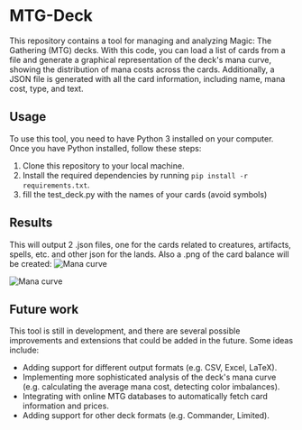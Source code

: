 # MTG-Deck
This repository contains a tool for managing and analyzing Magic: The Gathering (MTG) decks. 
With this code, you can load a list of cards from a file and generate a graphical representation of the deck's mana curve, showing the distribution of mana costs across the cards. Additionally, a JSON file is generated with all the card information, including name, mana cost, type, and text.

## Usage

To use this tool, you need to have Python 3 installed on your computer. Once you have Python installed, follow these steps:

1. Clone this repository to your local machine.
2. Install the required dependencies by running `pip install -r requirements.txt`.
3. fill the test_deck.py with the names of your cards (avoid symbols)

## Results

This will output 2 .json files, one for the cards related to creatures, artifacts, spells, etc. and other json for the lands.
Also a .png of the card balance will be created:
![Mana curve](https://github.com/VictorEscribano/MTG-Deck/blob/main/Decks/Jumpstart%20de%20Golems/deck.png)

![Mana curve](https://github.com/VictorEscribano/MTG-Deck/blob/main/Decks/Toxico%20Zombie/deck.png)



## Future work

This tool is still in development, and there are several possible improvements and extensions that could be added in the future. Some ideas include:

- Adding support for different output formats (e.g. CSV, Excel, LaTeX).
- Implementing more sophisticated analysis of the deck's mana curve (e.g. calculating the average mana cost, detecting color imbalances).
- Integrating with online MTG databases to automatically fetch card information and prices.
- Adding support for other deck formats (e.g. Commander, Limited).
